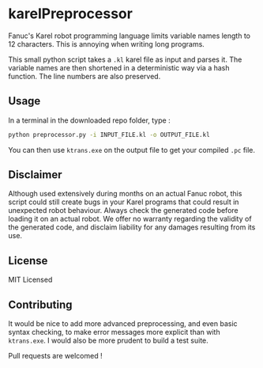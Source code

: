 # karelPreprocessor

Fanuc's Karel robot programming language limits variable names length to 12 characters. This is annoying when writing long programs.

This small python script takes a `.kl` karel file as input and parses it.
The variable names are then shortened in a deterministic way via a hash function. The line numbers are also preserved.

## Usage 

In a terminal in the downloaded repo folder, type : 

```bash
python preprocessor.py -i INPUT_FILE.kl -o OUTPUT_FILE.kl
```

You can then use `ktrans.exe` on the output file to get your compiled `.pc` file.

## Disclaimer

Although used extensively during months on an actual Fanuc robot, this script could still create bugs in your Karel programs that could result in unexpected robot behaviour. Always check the generated code before loading it on an actual robot.
We offer no warranty regarding the validity of the generated code, and disclaim liability for any damages resulting from its use.

## License

MIT Licensed

## Contributing

It would be nice to add more advanced preprocessing, and even basic syntax checking, to make error messages more explicit than with `ktrans.exe`. 
I would also be more prudent to build a test suite.

Pull requests are welcomed !